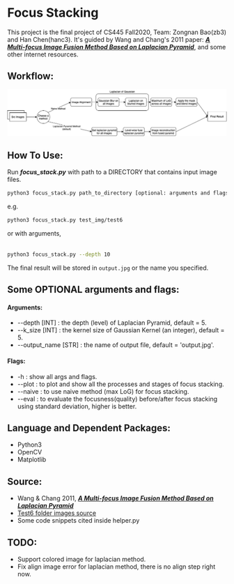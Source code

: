 # Focus Stacking

This project is the final project of CS445 Fall2020,
Team: Zongnan Bao(zb3) and Han Chen(hanc3). It's guided by Wang and Chang's 2011 paper: ***[A Multi-focus Image Fusion Method Based on Laplacian Pyramid](https://pdfs.semanticscholar.org/9079/27b96fa87283efbc5f9a9a4202a7f8e879ff.pdf?_ga=2.245832256.531696024.1607257913-188213619.1607257913)***, and some other internet resources.

## Workflow:
![Image of project workflow](./workflow.png)

## How To Use:
Run ***focus_stack.py*** with path to a DIRECTORY that contains input image files.
```bash
python3 focus_stack.py path_to_directory [optional: arguments and flags]
```
e.g.
```bash
python3 focus_stack.py test_img/test6
```
or with arguments,
```bash

python3 focus_stack.py --depth 10
```
The final result will be stored in `output.jpg` or the name you specified.

## Some OPTIONAL arguments and flags:
#### Arguments:
* --depth [INT] : the depth (level) of Laplacian Pyramid, default = 5.
* --k_size [INT] : the kernel size of Gaussian Kernel (an integer), default = 5.
* --output_name [STR] : the name of output file, default = 'output.jpg'.

#### Flags:
* -h : show all args and flags.
* --plot : to plot and show all the processes and stages of focus stacking.
* --naive : to use naive method (max LoG) for focus stacking.
* --eval : to evaluate the focusness(quality) before/after focus stacking using standard deviation, higher is better.

## Language and Dependent Packages:
* Python3
* OpenCV
* Matplotlib

## Source:
* Wang & Chang 2011, ***[A Multi-focus Image Fusion Method Based on Laplacian Pyramid](https://pdfs.semanticscholar.org/9079/27b96fa87283efbc5f9a9a4202a7f8e879ff.pdf?_ga=2.245832256.531696024.1607257913-188213619.1607257913)***
* [Test6 folder images source](https://www.cambridgeincolour.com/tutorials/focus-stacking.htm)
* Some code snippets cited inside helper.py

## TODO:
* Support colored image for laplacian method.
* Fix align image error for laplacian method, there is no align step right now. 